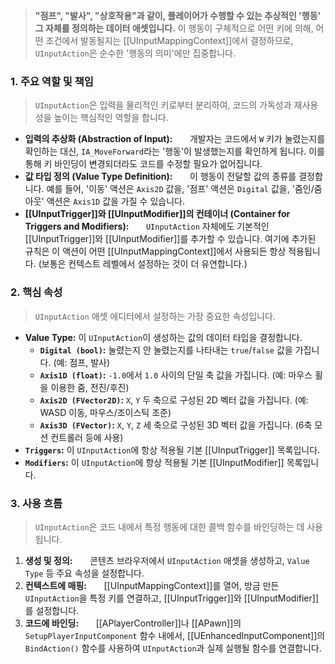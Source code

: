 
> **"점프", "발사", "상호작용"과 같이, 플레이어가 수행할 수 있는 추상적인 '행동' 그 자체를 정의하는 데이터 애셋입니다.** 이 행동이 구체적으로 어떤 키에 의해, 어떤 조건에서 발동될지는 [[UInputMappingContext]]에서 결정하므로, `UInputAction`은 순수한 '행동의 의미'에만 집중합니다.

### **1. 주요 역할 및 책임**
> `UInputAction`은 입력을 물리적인 키로부터 분리하여, 코드의 가독성과 재사용성을 높이는 핵심적인 역할을 합니다.

* **입력의 추상화 (Abstraction of Input):**
      개발자는 코드에서 `W` 키가 눌렸는지를 확인하는 대신, `IA_MoveForward`라는 '행동'이 발생했는지를 확인하게 됩니다. 이를 통해 키 바인딩이 변경되더라도 코드를 수정할 필요가 없어집니다.
* **값 타입 정의 (Value Type Definition):**
      이 행동이 전달할 값의 종류를 결정합니다. 예를 들어, '이동' 액션은 `Axis2D` 값을, '점프' 액션은 `Digital` 값을, '줌인/줌아웃' 액션은 `Axis1D` 값을 가질 수 있습니다.
* **[[UInputTrigger]]와 [[UInputModifier]]의 컨테이너 (Container for Triggers and Modifiers):**
      `UInputAction` 자체에도 기본적인 [[UInputTrigger]]와 [[UInputModifier]]를 추가할 수 있습니다. 여기에 추가된 규칙은 이 액션이 어떤 [[UInputMappingContext]]에서 사용되든 항상 적용됩니다. (보통은 컨텍스트 레벨에서 설정하는 것이 더 유연합니다.)
	  
### **2. 핵심 속성**
> `UInputAction` 애셋 에디터에서 설정하는 가장 중요한 속성입니다.

* **Value Type:** 이 `UInputAction`이 생성하는 값의 데이터 타입을 결정합니다.
    * **`Digital (bool)`:** 눌렸는지 안 눌렸는지를 나타내는 `true`/`false` 값을 가집니다. (예: 점프, 발사)
    * **`Axis1D (float)`:** `-1.0`에서 `1.0` 사이의 단일 축 값을 가집니다. (예: 마우스 휠을 이용한 줌, 전진/후진)
    * **`Axis2D (FVector2D)`:** `X`, `Y` 두 축으로 구성된 2D 벡터 값을 가집니다. (예: WASD 이동, 마우스/조이스틱 조준)
    * **`Axis3D (FVector)`:** `X`, `Y`, `Z` 세 축으로 구성된 3D 벡터 값을 가집니다. (6축 모션 컨트롤러 등에 사용)
* **`Triggers`:** 이 `UInputAction`에 항상 적용될 기본 [[UInputTrigger]] 목록입니다.
* **`Modifiers`:** 이 `UInputAction`에 항상 적용될 기본 [[UInputModifier]] 목록입니다.

### **3. 사용 흐름**
> `UInputAction`은 코드 내에서 특정 행동에 대한 콜백 함수를 바인딩하는 데 사용됩니다.
1. **생성 및 정의:**
      콘텐츠 브라우저에서 `UInputAction` 애셋을 생성하고, `Value Type` 등 주요 속성을 설정합니다.
2. **컨텍스트에 매핑:**
      [[UInputMappingContext]]를 열어, 방금 만든 `UInputAction`을 특정 키를 연결하고, [[UInputTrigger]]와 [[UInputModifier]]를 설정합니다.
3. **코드에 바인딩:**
      [[APlayerController]]나 [[APawn]]의 `SetupPlayerInputComponent` 함수 내에서, [[UEnhancedInputComponent]]의 `BindAction()` 함수를 사용하여 `UInputAction`과 실제 실행될 함수를 연결합니다.
